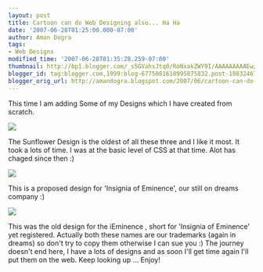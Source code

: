 ```yaml
---
layout: post
title: Cartoon can do Web Designing also... Ha Ha
date: '2007-06-28T01:25:00.000-07:00'
author: Aman Dogra
tags:
- Web Designs
modified_time: '2007-06-28T01:35:28.259-07:00'
thumbnail: http://bp1.blogger.com/_s5GVahsJtq0/RoNxakZWY9I/AAAAAAAAAEw/CdRcyw5IBPo/s72-c/Design+SunFlower.jpg
blogger_id: tag:blogger.com,1999:blog-6775081618995875832.post-1083246754361000532
blogger_orig_url: http://amandogra.blogspot.com/2007/06/cartoon-can-do-web-designing-also-ha-ha.html
---
```


This time I am adding Some of my Designs which I have created from
scratch.

[![](http://bp1.blogger.com/_s5GVahsJtq0/RoNxakZWY9I/AAAAAAAAAEw/CdRcyw5IBPo/s320/Design+SunFlower.jpg)](http://bp1.blogger.com/_s5GVahsJtq0/RoNxakZWY9I/AAAAAAAAAEw/CdRcyw5IBPo/s1600-h/Design+SunFlower.jpg)

The Sunflower Design is the oldest of all these three and I like it most. It
took a lots of time. I was at the basic level of CSS at that time. Alot
has chaged since then :)

<!--more-->

[![](http://bp2.blogger.com/_s5GVahsJtq0/RoNxa0ZWY-I/AAAAAAAAAE4/Ucst4fnNO6s/s320/Design5+.jpg)](http://bp2.blogger.com/_s5GVahsJtq0/RoNxa0ZWY-I/AAAAAAAAAE4/Ucst4fnNO6s/s1600-h/Design5+.jpg)

This is a proposed design for 'Insignia of Eminence', our still on dreams
company :)

[![](http://bp3.blogger.com/_s5GVahsJtq0/RoNxbEZWY_I/AAAAAAAAAFA/TyFOTcxmcwA/s320/Design_IE.jpg)](http://bp3.blogger.com/_s5GVahsJtq0/RoNxbEZWY_I/AAAAAAAAAFA/TyFOTcxmcwA/s1600-h/Design_IE.jpg)

This was the old design for the iEminence , short for 'Insignia of
Eminence' yet registered. Actually both these names are our trademarks
(again in dreams) so don't try to copy them otherwise I can sue you :)
The journey doesn't end here, I have a lots of designs and as soon I'll
get time again I'll put them on the web. Keep looking up ... Enjoy!
